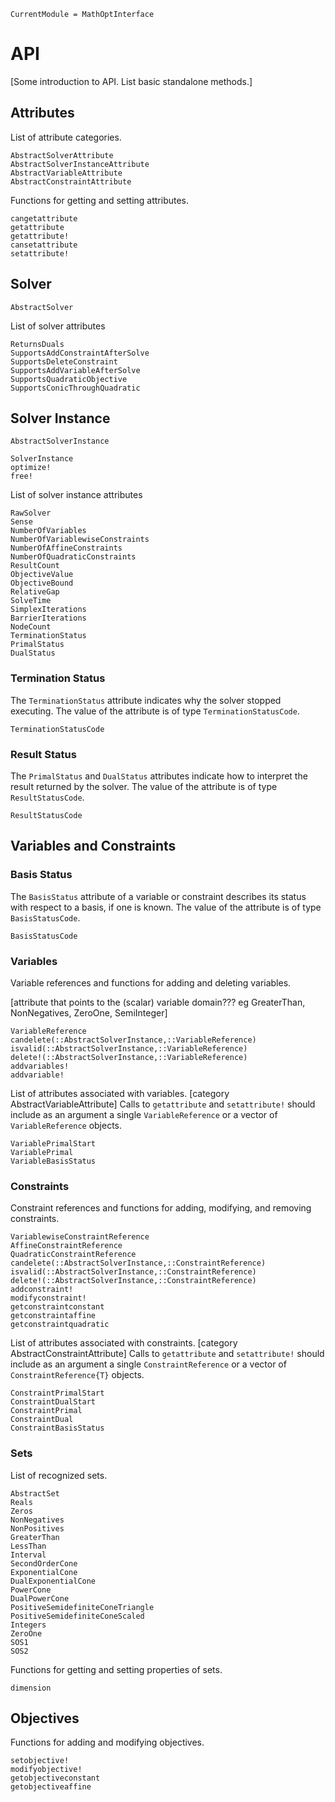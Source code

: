 ```@meta
CurrentModule = MathOptInterface
```

# API

[Some introduction to API. List basic standalone methods.]

## Attributes

List of attribute categories.

```@docs
AbstractSolverAttribute
AbstractSolverInstanceAttribute
AbstractVariableAttribute
AbstractConstraintAttribute
```

Functions for getting and setting attributes.

```@docs
cangetattribute
getattribute
getattribute!
cansetattribute
setattribute!
```

## Solver

```@docs
AbstractSolver
```

List of solver attributes

```@docs
ReturnsDuals
SupportsAddConstraintAfterSolve
SupportsDeleteConstraint
SupportsAddVariableAfterSolve
SupportsQuadraticObjective
SupportsConicThroughQuadratic
```

## Solver Instance

```@docs
AbstractSolverInstance
```

```@docs
SolverInstance
optimize!
free!
```

List of solver instance attributes

```@docs
RawSolver
Sense
NumberOfVariables
NumberOfVariablewiseConstraints
NumberOfAffineConstraints
NumberOfQuadraticConstraints
ResultCount
ObjectiveValue
ObjectiveBound
RelativeGap
SolveTime
SimplexIterations
BarrierIterations
NodeCount
TerminationStatus
PrimalStatus
DualStatus
```

### Termination Status

The `TerminationStatus` attribute indicates why the solver stopped executing.
The value of the attribute is of type `TerminationStatusCode`.

```@docs
TerminationStatusCode
```

### Result Status

The `PrimalStatus` and `DualStatus` attributes indicate how to interpret the result returned by the solver.
The value of the attribute is of type `ResultStatusCode`.

```@docs
ResultStatusCode
```

## Variables and Constraints

### Basis Status

The `BasisStatus` attribute of a variable or constraint describes its status with respect to a basis, if one is known.
The value of the attribute is of type `BasisStatusCode`.

```@docs
BasisStatusCode
```

### Variables

Variable references and functions for adding and deleting variables.

[attribute that points to the (scalar) variable domain??? eg GreaterThan, NonNegatives, ZeroOne, SemiInteger]
```@docs
VariableReference
candelete(::AbstractSolverInstance,::VariableReference)
isvalid(::AbstractSolverInstance,::VariableReference)
delete!(::AbstractSolverInstance,::VariableReference)
addvariables!
addvariable!
```

List of attributes associated with variables. [category AbstractVariableAttribute]
Calls to `getattribute` and `setattribute!` should include as an argument a single `VariableReference` or a vector of `VariableReference` objects.

```@docs
VariablePrimalStart
VariablePrimal
VariableBasisStatus
```

### Constraints

Constraint references and functions for adding, modifying, and removing constraints.

```@docs
VariablewiseConstraintReference
AffineConstraintReference
QuadraticConstraintReference
candelete(::AbstractSolverInstance,::ConstraintReference)
isvalid(::AbstractSolverInstance,::ConstraintReference)
delete!(::AbstractSolverInstance,::ConstraintReference)
addconstraint!
modifyconstraint!
getconstraintconstant
getconstraintaffine
getconstraintquadratic
```

List of attributes associated with constraints. [category AbstractConstraintAttribute]
Calls to `getattribute` and `setattribute!` should include as an argument a single `ConstraintReference` or a vector of `ConstraintReference{T}` objects.

```@docs
ConstraintPrimalStart
ConstraintDualStart
ConstraintPrimal
ConstraintDual
ConstraintBasisStatus
```

### Sets

List of recognized sets.

```@docs
AbstractSet
Reals
Zeros
NonNegatives
NonPositives
GreaterThan
LessThan
Interval
SecondOrderCone
ExponentialCone
DualExponentialCone
PowerCone
DualPowerCone
PositiveSemidefiniteConeTriangle
PositiveSemidefiniteConeScaled
Integers
ZeroOne
SOS1
SOS2
```

Functions for getting and setting properties of sets.

```@docs
dimension
```

## Objectives

Functions for adding and modifying objectives.

```@docs
setobjective!
modifyobjective!
getobjectiveconstant
getobjectiveaffine
```
